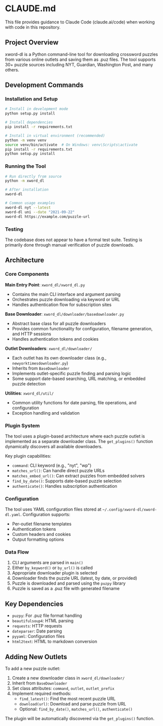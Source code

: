 # CLAUDE.md

This file provides guidance to Claude Code (claude.ai/code) when working with code in this repository.

## Project Overview

xword-dl is a Python command-line tool for downloading crossword puzzles from various online outlets and saving them as .puz files. The tool supports 30+ puzzle sources including NYT, Guardian, Washington Post, and many others.

## Development Commands

### Installation and Setup
```bash
# Install in development mode
python setup.py install

# Install dependencies
pip install -r requirements.txt

# Install in virtual environment (recommended)
python -m venv venv
source venv/bin/activate  # On Windows: venv\Scripts\activate
pip install -r requirements.txt
python setup.py install
```

### Running the Tool
```bash
# Run directly from source
python -m xword_dl

# After installation
xword-dl

# Common usage examples
xword-dl nyt --latest
xword-dl uni --date "2021-09-22"
xword-dl https://example.com/puzzle-url
```

### Testing
The codebase does not appear to have a formal test suite. Testing is primarily done through manual verification of puzzle downloads.

## Architecture

### Core Components

**Main Entry Point**: `xword_dl/xword_dl.py`
- Contains the main CLI interface and argument parsing
- Orchestrates puzzle downloading via keyword or URL
- Handles authentication flow for subscription sites

**Base Downloader**: `xword_dl/downloader/basedownloader.py`
- Abstract base class for all puzzle downloaders
- Provides common functionality for configuration, filename generation, and HTTP sessions
- Handles authentication tokens and cookies

**Outlet Downloaders**: `xword_dl/downloader/`
- Each outlet has its own downloader class (e.g., `newyorktimesdownloader.py`)
- Inherits from `BaseDownloader`
- Implements outlet-specific puzzle finding and parsing logic
- Some support date-based searching, URL matching, or embedded puzzle detection

**Utilities**: `xword_dl/util/`
- Common utility functions for date parsing, file operations, and configuration
- Exception handling and validation

### Plugin System

The tool uses a plugin-based architecture where each puzzle outlet is implemented as a separate downloader class. The `get_plugins()` function dynamically discovers all available downloaders.

Key plugin capabilities:
- `command`: CLI keyword (e.g., "nyt", "wp")
- `matches_url()`: Can handle direct puzzle URLs
- `matches_embed_url()`: Can extract puzzles from embedded solvers
- `find_by_date()`: Supports date-based puzzle selection
- `authenticate()`: Handles subscription authentication

### Configuration

The tool uses YAML configuration files stored at `~/.config/xword-dl/xword-dl.yaml`. Configuration supports:
- Per-outlet filename templates
- Authentication tokens
- Custom headers and cookies
- Output formatting options

### Data Flow

1. CLI arguments are parsed in `main()`
2. Either `by_keyword()` or `by_url()` is called
3. Appropriate downloader plugin is selected
4. Downloader finds the puzzle URL (latest, by date, or provided)
5. Puzzle is downloaded and parsed using the `puzpy` library
6. Puzzle is saved as a .puz file with generated filename

## Key Dependencies

- `puzpy`: For .puz file format handling
- `beautifulsoup4`: HTML parsing
- `requests`: HTTP requests
- `dateparser`: Date parsing
- `pyyaml`: Configuration files
- `html2text`: HTML to markdown conversion

## Adding New Outlets

To add a new puzzle outlet:

1. Create a new downloader class in `xword_dl/downloader/`
2. Inherit from `BaseDownloader`
3. Set class attributes: `command`, `outlet`, `outlet_prefix`
4. Implement required methods:
   - `find_latest()`: Find the most recent puzzle URL
   - `download(url)`: Download and parse puzzle from URL
   - Optional: `find_by_date()`, `matches_url()`, `authenticate()`

The plugin will be automatically discovered via the `get_plugins()` function.